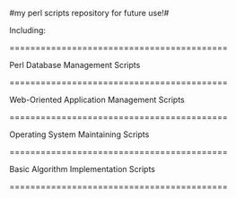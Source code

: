 #my perl scripts repository for future use!#

Including:

==========================================

Perl Database Management Scripts

==========================================

Web-Oriented Application Management Scripts

==========================================

Operating System Maintaining Scripts

==========================================

Basic Algorithm Implementation Scripts

==========================================